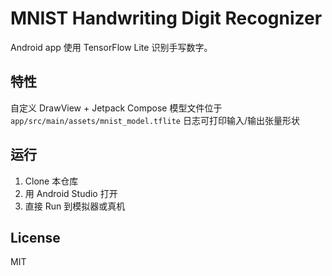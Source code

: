 # MNIST Handwriting Digit Recognizer

Android app 使用 TensorFlow Lite 识别手写数字。

## 特性
自定义 DrawView + Jetpack Compose
模型文件位于 `app/src/main/assets/mnist_model.tflite`
日志可打印输入/输出张量形状

## 运行
1. Clone 本仓库
2. 用 Android Studio 打开
3. 直接 Run 到模拟器或真机

## License
MIT
